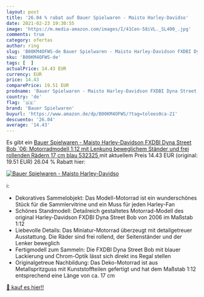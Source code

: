 ```yaml
---
layout: post
title: '26.04 % rabat auf Bauer Spielwaren - Maisto Harley-Davidso'
date: 2021-02-23 19:30:55
image: 'https://m.media-amazon.com/images/I/41Cen-58iVL._SL400_.jpg'
comments: true
category: ofertas
author: ring
slug: 'B00KM4OFWS-de Bauer Spielwaren - Maisto Harley-Davidson FXDBI Dyna...'
sku: 'B00KM4OFWS-de'
tags: [  ]
actualPrice: 14.43 EUR
currency: EUR
price: 14.43
comparePrice: 19.51 EUR
prodname: 'Bauer Spielwaren - Maisto Harley-Davidson FXDBI Dyna Street Bob ´06: Motorradmodell 1:12  mit Lenkung  beweglichem Ständer und frei rollenden Rädern  17 cm  blau  532325 '
country: 'de'
flag: '🇩🇪'
brand: 'Bauer Spielwaren'
buyurl: 'https://www.amazon.de/dp/B00KM4OFWS/?tag=tolees0ca-21'
descuento: '26.04'
average: '14.43'
---
```


Es gibt ein [Bauer Spielwaren - Maisto Harley-Davidson FXDBI Dyna Street Bob ´06: Motorradmodell 1:12  mit Lenkung  beweglichem Ständer und frei rollenden Rädern  17 cm  blau  532325 ](https://www.amazon.de/dp/B00KM4OFWS/?tag=tolees0ca-21) mit aktuellem Preis 14.43 EUR (original: 19.51 EUR) 26.04 % Rabatt hier:

[![Bauer Spielwaren - Maisto Harley-Davidso](https://m.media-amazon.com/images/I/41Cen-58iVL._SL400_.jpg)](https://www.amazon.de/dp/B00KM4OFWS/?tag=tolees0ca-21)

ℹ️:

- Dekoratives Sammelobjekt: Das Modell-Motorrad ist ein wunderschönes Stück für die Sammlervitrine und ein Muss für jeden Harley-Fan
- Schönes Standmodell: Detailreich gestaltetes Motorrad-Modell des original Harley-Davidson FXDBI Dyna Street Bob von 2006 im Maßstab 1:12
- Liebevolle Details: Das Miniatur-Motorrad überzeugt mit detailgetreuer Ausstattung. Die Räder sind frei rollend, der Seitenständer und der Lenker beweglich
- Fertigmodell zum Sammeln: Die FXDBI Dyna Street Bob mit blauer Lackierung und Chrom-Optik lässt sich direkt ins Regal stellen
- Originalgetreue Nachbildung: Das Deko-Motorrad ist aus Metallspritzguss mit Kunststoffteilen gefertigt und hat dem Maßstab 1:12 entsprechend eine Länge von ca. 17 cm

[🛒 kauf es hier!!](https://www.amazon.de/dp/B00KM4OFWS/?tag=tolees0ca-21)
